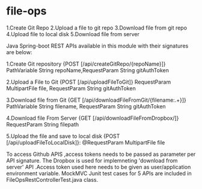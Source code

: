 # file-ops
1.Create Git Repo 
2.Upload a file to git repo
3.Download file from git repo
4.Upload file to local disk
5.Download file from server


Java Spring-boot REST APIs available in this module with their signatures are below:

1.Create Git repository
{POST [/api/createGitRepo/{repoName}]}
PathVariable  String repoName,RequestParam String gitAuthToken

2.Upload a File to Git
{POST [/api/uploadFileToGit]}
RequestParam MultipartFile file, RequestParam String gitAuthToken

3.Download file from Git
{GET [/api/downloadFileFromGit/{filename:.+}]}
PathVariable String filename, RequestParam String gitAuthToken

4.Download file From Server
{GET [/api/downloadFileFromDropbox/]}
RequestParam String filepath

5.Upload the file and save to local disk
{POST [/api/uploadFileToLocalDisk]}:
@RequestParam MultipartFile file


To access Github APIS  ,access tokens needs to be passed as parameter per API signature.
The Dropbox is used for implemneting 'download from server' API .Access token used here needs to be given as user/application environment variable.
MockMVC Junit test cases for 5 APIs are included in FileOpsRestControllerTest.java class.
